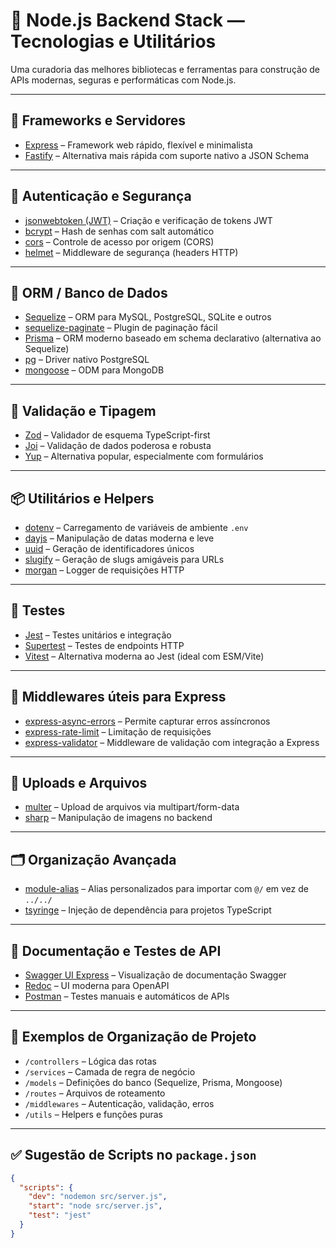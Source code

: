 # 🔧 Node.js Backend Stack — Tecnologias e Utilitários

Uma curadoria das melhores bibliotecas e ferramentas para construção de APIs modernas, seguras e performáticas com Node.js.

---

## 🚀 Frameworks e Servidores
- [Express](https://expressjs.com/) – Framework web rápido, flexível e minimalista
- [Fastify](https://www.fastify.io/) – Alternativa mais rápida com suporte nativo a JSON Schema

---

## 🔐 Autenticação e Segurança
- [jsonwebtoken (JWT)](https://github.com/auth0/node-jsonwebtoken) – Criação e verificação de tokens JWT
- [bcrypt](https://github.com/kelektiv/node.bcrypt.js) – Hash de senhas com salt automático
- [cors](https://github.com/expressjs/cors) – Controle de acesso por origem (CORS)
- [helmet](https://helmetjs.github.io/) – Middleware de segurança (headers HTTP)

---

## 🧠 ORM / Banco de Dados
- [Sequelize](https://sequelize.org/) – ORM para MySQL, PostgreSQL, SQLite e outros
- [sequelize-paginate](https://www.npmjs.com/package/sequelize-paginate) – Plugin de paginação fácil
- [Prisma](https://www.prisma.io/) – ORM moderno baseado em schema declarativo (alternativa ao Sequelize)
- [pg](https://node-postgres.com/) – Driver nativo PostgreSQL
- [mongoose](https://mongoosejs.com/) – ODM para MongoDB

---

## 🔄 Validação e Tipagem
- [Zod](https://zod.dev/) – Validador de esquema TypeScript-first
- [Joi](https://joi.dev/) – Validação de dados poderosa e robusta
- [Yup](https://github.com/jquense/yup) – Alternativa popular, especialmente com formulários

---

## 📦 Utilitários e Helpers
- [dotenv](https://www.npmjs.com/package/dotenv) – Carregamento de variáveis de ambiente `.env`
- [dayjs](https://day.js.org/) – Manipulação de datas moderna e leve
- [uuid](https://www.npmjs.com/package/uuid) – Geração de identificadores únicos
- [slugify](https://www.npmjs.com/package/slugify) – Geração de slugs amigáveis para URLs
- [morgan](https://www.npmjs.com/package/morgan) – Logger de requisições HTTP

---

## 🧪 Testes
- [Jest](https://jestjs.io/) – Testes unitários e integração
- [Supertest](https://github.com/ladjs/supertest) – Testes de endpoints HTTP
- [Vitest](https://vitest.dev/) – Alternativa moderna ao Jest (ideal com ESM/Vite)

---

## 🧰 Middlewares úteis para Express
- [express-async-errors](https://www.npmjs.com/package/express-async-errors) – Permite capturar erros assíncronos
- [express-rate-limit](https://www.npmjs.com/package/express-rate-limit) – Limitação de requisições
- [express-validator](https://express-validator.github.io/) – Middleware de validação com integração a Express

---

## 🧵 Uploads e Arquivos
- [multer](https://github.com/expressjs/multer) – Upload de arquivos via multipart/form-data
- [sharp](https://sharp.pixelplumbing.com/) – Manipulação de imagens no backend

---

## 🗂 Organização Avançada
- [module-alias](https://www.npmjs.com/package/module-alias) – Alias personalizados para importar com `@/` em vez de `../../`
- [tsyringe](https://github.com/microsoft/tsyringe) – Injeção de dependência para projetos TypeScript

---

## 🧪 Documentação e Testes de API
- [Swagger UI Express](https://github.com/scottie1984/swagger-ui-express) – Visualização de documentação Swagger
- [Redoc](https://github.com/Redocly/redoc) – UI moderna para OpenAPI
- [Postman](https://www.postman.com/) – Testes manuais e automáticos de APIs

---

## 🔁 Exemplos de Organização de Projeto
- `/controllers` – Lógica das rotas
- `/services` – Camada de regra de negócio
- `/models` – Definições do banco (Sequelize, Prisma, Mongoose)
- `/routes` – Arquivos de roteamento
- `/middlewares` – Autenticação, validação, erros
- `/utils` – Helpers e funções puras

---

## ✅ Sugestão de Scripts no `package.json`
```json
{
  "scripts": {
    "dev": "nodemon src/server.js",
    "start": "node src/server.js",
    "test": "jest"
  }
}
```